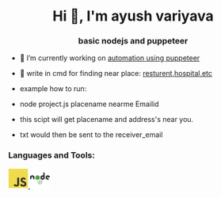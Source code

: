 <h1 align="center">Hi 👋, I'm ayush variyava</h1>
<h3 align="center">basic nodejs and puppeteer</h3>

- 🔭 I’m currently working on [automation using puppeteer](https://www.linkedin.com/posts/ayush-variaya-43a605184_hii-connectios-here-is-the-small-project-activity-6789607666068152320-9e0H)

- 📄 write in cmd for finding near place: [resturent,hospital,etc](resturent,hospital,etc)
- example how to run:
- node project.js placename nearme Emailid
- this scipt will get placename and address's near you.
- txt would then be sent to the receiver_email


<h3 align="left">Languages and Tools:</h3>
<p align="left"> <a href="https://developer.mozilla.org/en-US/docs/Web/JavaScript" target="_blank"> <img src="https://raw.githubusercontent.com/devicons/devicon/master/icons/javascript/javascript-original.svg" alt="javascript" width="40" height="40"/> </a> <a href="https://nodejs.org" target="_blank"> <img src="https://raw.githubusercontent.com/devicons/devicon/master/icons/nodejs/nodejs-original-wordmark.svg" alt="nodejs" width="40" height="40"/> </a> </p>
